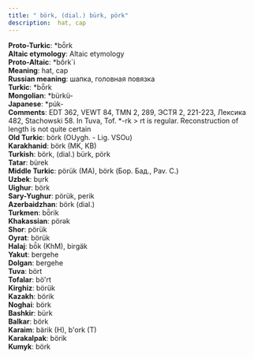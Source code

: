 ```yaml
---
title: " börk, (dial.) bürk, pörk"
description:  hat, cap
---
```


<strong>Proto-Turkic</strong>:  *bȫrk<br>
<strong>Altaic etymology</strong>:  Altaic etymology<br>
<strong> Proto-Altaic</strong>:  *bṓrk`i<br>
<strong>Meaning</strong>:  hat, cap<br>
<strong>Russian meaning</strong>:  шапка, головная повязка<br>
<strong>Turkic</strong>:  *bȫrk<br>
<strong>Mongolian</strong>:  *bürkü-<br>
<strong>Japanese</strong>:  *púk-<br>
<strong>Comments</strong>:  EDT 362, VEWT 84, TMN 2, 289, ЭСТЯ 2, 221-223, Лексика 482, Stachowski 58. In Tuva, Tof. *-rk > rt is regular. Reconstruction of length is not quite certain<br>
<strong>Old Turkic</strong>:  börk (OUygh. - Lig. VSOu)<br>
<strong>Karakhanid</strong>:  börk (MK, KB)<br>
<strong>Turkish</strong>:  börk, (dial.) bürk, pörk<br>
<strong>Tatar</strong>:  bürek<br>
<strong>Middle Turkic</strong>:  pörük (MA), börk (Бор. Бад., Pav. C.)<br>
<strong>Uzbek</strong>:  bụrk<br>
<strong>Uighur</strong>:  börk<br>
<strong>Sary-Yughur</strong>:  pörük, perik<br>
<strong>Azerbaidzhan</strong>:  börk (dial.)<br>
<strong>Turkmen</strong>:  bȫrik<br>
<strong>Khakassian</strong>:  pörǝk<br>
<strong>Shor</strong>:  pörük<br>
<strong>Oyrat</strong>:  börük<br>
<strong>Halaj</strong>:  bö̂k (KhM), birgäk<br>
<strong>Yakut</strong>:  bergehe<br>
<strong>Dolgan</strong>:  bergehe<br>
<strong>Tuva</strong>:  bört<br>
<strong>Tofalar</strong>:  bö'rt<br>
<strong>Kirghiz</strong>:  börük<br>
<strong>Kazakh</strong>:  börik<br>
<strong>Noghai</strong>:  börk<br>
<strong>Bashkir</strong>:  bürk<br>
<strong>Balkar</strong>:  börk<br>
<strong>Karaim</strong>:  bärik (H), b'ork (T)<br>
<strong>Karakalpak</strong>:  börik<br>
<strong>Kumyk</strong>:  börk<br>


